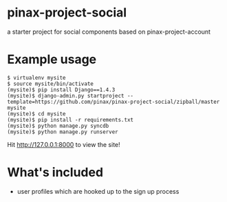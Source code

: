pinax-project-social
====================

a starter project for social components based on pinax-project-account

Example usage
=============

    $ virtualenv mysite
    $ source mysite/bin/activate
    (mysite)$ pip install Django==1.4.3
    (mysite)$ django-admin.py startproject --template=https://github.com/pinax/pinax-project-social/zipball/master mysite
    (mysite)$ cd mysite
    (mysite)$ pip install -r requirements.txt
    (mysite)$ python manage.py syncdb
    (mysite)$ python manage.py runserver

Hit http://127.0.0.1:8000 to view the site!

What's included
===============

 * user profiles which are hooked up to the sign up process

